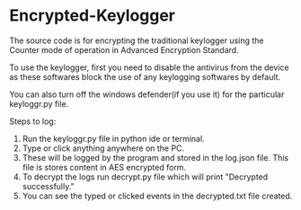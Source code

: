 # Encrypted-Keylogger
The source code is for encrypting the traditional keylogger using the Counter mode of operation in Advanced Encryption Standard.


To use the keylogger, first you need to disable the antivirus from the device as these softwares block the use of any keylogging softwares by default.

You can also turn off the windows defender(if you use it) for the particular keyloggr.py file.

Steps to log:
1) Run the keyloggr.py file in python ide or terminal.
2) Type or click anything anywhere on the PC.
3) These will be logged by the program and stored in the log.json file. This file is stores content in AES encrypted form.
4) To decrypt the logs run decrypt.py file which will print "Decrypted successfully."
5) You can see the typed or clicked events in the decrypted.txt file created.
